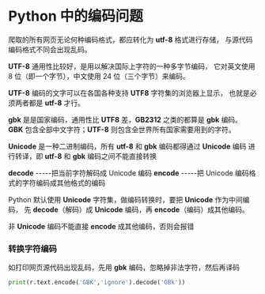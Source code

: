 <!--
 * @Descripttion: 
 * @version: 
 * @Author: qiuxchao
 * @Date: 2022-07-12 16:08:57
 * @LastEditors: qiuxchao
 * @LastEditTime: 2022-07-12 16:09:04
-->

# Python 中的编码问题

爬取的所有网页无论何种编码格式，都应转化为 **utf-8** 格式进行存储，
与源代码编码格式不同会出现乱码。

**UTF-8** 通用性比较好，是用以解决国际上字符的一种多字节编码，
它对英文使用 8 位（即一个字节），中文使用 24 位（三个字节）来编码。

**UTF-8** 编码的文字可以在各国各种支持 **UTF8** 字符集的浏览器上显示，
也就是必须两者都是 **utf-8** 才行。

**gbk** 是是国家编码，通用性比 **UTF8** 差，**GB2312** 之类的都算是 **gbk** 编码。
**GBK** 包含全部中文字符；**UTF-8** 则包含全世界所有国家需要用到的字符。

**Unicode** 是一种二进制编码，所有 **utf-8** 和 **gbk** 编码都得通过 **Unicode** 编码
进行转译，即 **utf-8** 和 **gbk** 编码之间不能直接转换

**decode** -----把当前字符解码成 Unicode 编码
**encode** -----把 Unicode 编码格式的字符编码成其他格式的编码

Python 默认使用 **Unicode** 字符集，做编码转换时，要把 **Unicode** 作为中间编码，
先 **decode**（解码）成 **Unicode** 编码，再 **encode**（编码）成其他编码。

非 **Unicode** 编码不能直接 **encode** 成其他编码，否则会报错

### 转换字符编码

如打印网页源代码出现乱码，先用 **gbk** 编码，忽略掉非法字符，然后再译码

```python
print(r.text.encode('GBK','ignore').decode('GBk'))
```
